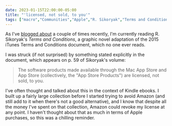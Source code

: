 ```yaml
---
date: 2023-01-15T22:00:00-05:00
title: "'licensed, not sold, to you'"
tags: ["macro","Communities","Apple","R. Sikoryak","Terms and Conditions","terms of service","alienation of ownership","Amazon","Kindle"]
---
```

As I've [blogged about](https://spencergreenhalgh.com/tags/terms-and-conditions) a couple of times recently, I'm currently reading R. Sikoryak's *Terms and Conditions*, a graphic novel adaptation of the 2015 iTunes Terms and Conditions document, which no one ever reads.

I was struck (if not surprised) by something stated explicitly in the document, which appears on p. 59 of Sikoryak's volume:

> The software products made available through the Mac App Store and App Store (collectively, the "App Store Products") are licensed, not sold, to you.

I've often thought and talked about this in the context of Kindle ebooks. I built up a fairly large collection before I started trying to avoid Amazon (and still add to it when there's not a good alternative), and I know that despite all the money I've spent on that collection, Amazon could revoke my license at any point. I haven't thought about that as much in terms of Apple purchases, so this was a chilling reminder.